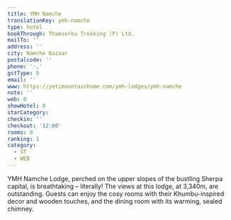 ```yaml
---
title: YMH Namche
translationKey: ymh-namche
type: hotel
bookThrough: Thamserku Trekking (P) Ltd.
mailTo: ''
address: ''
city: Namche Bazaar
postalcode: ''
phone: '-,'
gstType: 0
email: ''
www: https://yetimountainhome.com/ymh-lodges/ymh-namche
note: ''
web: 0
showHotel: 0
starCategory: 
checkin: ''
checkout: '12:00'
rooms: 0
ranking: 1
category:
  - ST
  - WEB
---
```





YMH Namche Lodge, perched on the upper slopes of the bustling Sherpa capital, is breathtaking – literally! The views at this lodge, at 3,340m, are outstanding. Guests can enjoy the cosy rooms with their Khumbu-inspired decor and wooden touches, and the dining room with its warming, sealed chimney.
